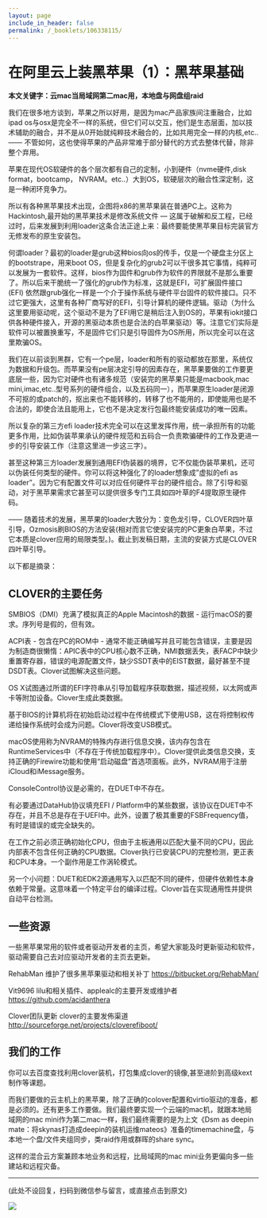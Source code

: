 ```yaml
---
layout: page
include_in_header: false
permalink: /_booklets/106338115/
---
```

在阿里云上装黑苹果（1）：黑苹果基础
=====

__本文关键字：云mac当局域网第二mac用，本地盘与网盘组raid__

我们在很多地方谈到，苹果之所以好用，是因为mac产品家族间注重融合，比如ipad os与osx是完全不一样的系统，但它们可以交互，他们是生态层面，加以技术辅助的融合，并不是从0开始就纯粹技术融合的，比如共用完全一样的内核,etc..—— 不管如何，这也使得苹果的产品非常难于部分替代的方式去整体代替，除非整个弃用。

苹果在现代OS软硬件的各个层次都有自己的定制，小到硬件（nvme硬件,disk format，bootcamp， NVRAM。etc..）大到OS，软硬层次的融合性深定制，这是一种闭环竞争力。

所以有各种黑苹果技术出现，企图将x86的黑苹果装在普通PC上。这称为Hackintosh,最开始的黑苹果技术是修改系统文件 — 这属于破解和反工程，已经过时，后来发展到利用loader这条合法正途上来：最终要能使黑苹果目标完装官方无修发布的原生安装包。

何谓loader？最初的loader是grub这种bios向os的传手，仅是一个硬盘主分区上的bootstrape，用来boot OS，但是复杂化的grub2可以干很多其它事情，纯粹可以发展为一套软件。这样，bios作为固件和grub作为软件的界限就不是那么重要了。所以后来干脆统一了强化的grub作为标准，这就是EFI，可扩展固件接口 (EFI) 依然跟grub强化一样是一个介于操作系统与硬件平台固件的软件接口。只不过它更强大，这里有各种厂商写好的EFI，引导计算机的硬件逻辑。驱动（为什么这里要用驱动呢，这个驱动不是为了EFI用它是稍后注入到OS的，苹果有iokit接口供各种硬件接入，开源的黑驱动本质也是合法的白苹果驱动）等。注意它们实际是软件可以被置换重写，不是固件它们只是引导固件为OS所用，所以完全可以在这里欺骗OS。

我们在以前谈到黑群，它有一个pe层，loader和所有的驱动都放在那里，系统仅为数据和升级包。而苹果没有pe层决定引导的因素存在，黑苹果要做的工作要更底层一些，因为它对硬件也有诸多规范（安装完的黑苹果只能是macbook,mac mini,imac,etc..型号系列的硬件组合，以及五码同一），而苹果原生loader是闭源不可抠的或patch的，抠出来也不能转移的，转移了也不能用的，即使能用也是不合法的，即使合法且能用上，它也不是决定发行包最终能安装成功的唯一因素。

所以复杂的第三方efi loader技术完全可以在这里发挥作用，统一承担所有的功能更多作用，比如伪装苹果承认的硬件规范和五码合一负责欺骗硬件的工作及更进一步的引导安装工作（注意这里进一步这三字）。

甚至这种第三方loader发展到通用EFI伪装器的境界，它不仅能伪装苹果机，还可以伪装任何类型的硬件。你可以将这种强化了的loader想象成”虚拟的efi as loader”。因为它有配置文件可以对应任何硬件平台的硬件组合。除了引导和驱动，对于黑苹果需求它甚至可以提供很多专门工具如四叶草的F4提取原生硬件码。

—— 随着技术的发展，黑苹果的loader大致分为：变色龙引导，CLOVER四叶草引导，Ozmosis刷BIOS的方法安装(相对而言它使安装完的PC更象白苹果，不过它本质是clover应用的局限类型。)。截止到发稿日期，主流的安装方式是CLOVER四叶草引导。

以下都是摘录：

CLOVER的主要任务
-----

SMBIOS（DMI）充满了模拟真正的Apple Macintosh的数据 - 运行macOS的要求。序列号是假的，但有效。

ACPI表 - 包含在PC的ROM中 - 通常不能正确编写并且可能包含错误，主要是因为制造商很懒惰：APIC表中的CPU核心数不正确，NMI数据丢失，表FACP中缺少重置寄存器，错误的电源配置文件，缺少SSDT表中的EIST数据，最好甚至不提DSDT表。Clover试图解决这些问题。

OS X试图通过所谓的EFI字符串从引导加载程序获取数据，描述视频，以太网或声卡等附加设备。Clover生成此类数据。

基于BIOS的计算机将在初始启动过程中在传统模式下使用USB，这在将控制权传递给操作系统时会成为问题。Clover将改变USB模式。

macOS使用称为NVRAM的特殊内存进行信息交换，该内存包含在RuntimeServices中（不存在于传统加载程序中）。Clover提供此类信息交换，支持正确的Firewire功能和使用“启动磁盘”首选项面板。此外，NVRAM用于注册iCloud和iMessage服务。

ConsoleControl协议是必需的，在DUET中不存在。

有必要通过DataHub协议填充EFI / Platform中的某些数据，该协议在DUET中不存在，并且不总是存在于UEFI中。此外，设置了极其重要的FSBFrequency值，有时是错误的或完全缺失的。

在工作之前必须正确初始化CPU，但由于主板通用以匹配大量不同的CPU，因此内部表不包含任何正确的CPU数据。Clover执行已安装CPU的完整检测，更正表和CPU本身。一个副作用是工作涡轮模式。

另一个小问题：DUET和EDK2源通用写入以匹配不同的硬件，但硬件依赖性本身依赖于常量。这意味着一个特定平台的编译过程。Clover旨在实现通用性并提供自动平台检测。

一些资源
-----

一些黑苹果常用的软件或者驱动开发者的主页，希望大家能及时更新驱动和软件，驱动需要自己去对应驱动开发者的主页去更新。

RehabMan 维护了很多黑苹果驱动和相关补丁 https://bitbucket.org/RehabMan/

Vit9696 lilu和相关插件、applealc的主要开发或维护者 https://github.com/acidanthera

Clover团队更新 clover的主要发佈渠道 http://sourceforge.net/projects/cloverefiboot/

我们的工作
-----

你可以去百度查找利用clover装机，打包集成clover的镜像,甚至进阶到高级kext制作等课题。

而我们要做的云主机上的黑苹果，除了正确的colover配置和virtio驱动的准备，都是必须的。还有更多工作要做。我们最终要实现一个云端的mac机，就跟本地局域网的mac mini作为第二mac一样，我们最终需要的是为上文《Dsm as deepin mate：将skynas打造成deepin的装机运维mateos》准备的timemachine盘，与本地一个盘/文件夹组同步，类raid作用或群晖的share sync。

这样的混合云方案兼顾本地业务和远程，比局域网的mac mini业务更偏向多一些建站和远程灾备。


-----


(此处不设回复，扫码到微信参与留言，或直接点击到原文)

![](/p/106338115/qrcode.png)

<!-- Markdeep: -->
<meta charset="utf-8">
<link rel="stylesheet" href="../../res/aloha.css?">

<script src="../../res/markdeep.min.js" charset="utf-8"></script>



